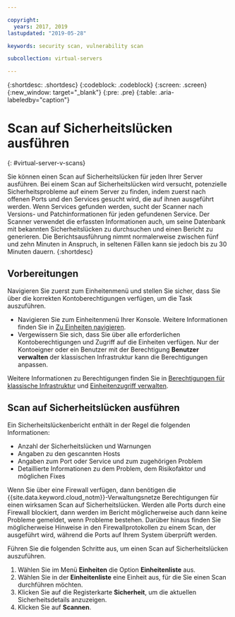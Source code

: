 ```yaml
---

copyright:
  years: 2017, 2019
lastupdated: "2019-05-28"

keywords: security scan, vulnerability scan

subcollection: virtual-servers

---
```


{:shortdesc: .shortdesc}
{:codeblock: .codeblock}
{:screen: .screen}
{:new_window: target="_blank"}
{:pre: .pre}
{:table: .aria-labeledby="caption"}

# Scan auf Sicherheitslücken ausführen
{: #virtual-server-v-scans}

Sie können einen Scan auf Sicherheitslücken für jeden Ihrer Server ausführen. Bei einem Scan auf Sicherheitslücken wird versucht, potenzielle Sicherheitsprobleme auf einem Server zu finden, indem zuerst nach offenen Ports und den Services gesucht wird, die auf ihnen ausgeführt werden. Wenn Services gefunden werden, sucht der Scanner nach Versions- und Patchinformationen für jeden gefundenen Service. Der Scanner verwendet die erfassten Informationen auch, um seine Datenbank mit bekannten Sicherheitslücken zu durchsuchen und einen Bericht zu generieren. Die Berichtsausführung nimmt normalerweise zwischen fünf und zehn Minuten in Anspruch, in seltenen Fällen kann sie jedoch bis zu 30 Minuten dauern.
{:shortdesc}

## Vorbereitungen

Navigieren Sie zuerst zum Einheitenmenü und stellen Sie sicher, dass Sie über die korrekten Kontoberechtigungen verfügen, um die Task auszuführen. 

* Navigieren Sie zum Einheitenmenü Ihrer Konsole. Weitere Informationen finden Sie in [Zu Einheiten navigieren](/docs/vsi?topic=virtual-servers-navigating-devices).
* Vergewissern Sie sich, dass Sie über alle erforderlichen Kontoberechtigungen und Zugriff auf die Einheiten verfügen. Nur der Kontoeigner oder ein Benutzer mit der Berechtigung **Benutzer verwalten** der klassischen Infrastruktur kann die Berechtigungen anpassen. 

Weitere Informationen zu Berechtigungen finden Sie in [Berechtigungen für klassische Infrastruktur](/docs/iam?topic=iam-infrapermission#infrapermission) und [Einheitenzugriff verwalten](/docs/vsi?topic=virtual-servers-managing-device-access).

## Scan auf Sicherheitslücken ausführen

Ein Sicherheitslückenbericht enthält in der Regel die folgenden Informationen:

* Anzahl der Sicherheitslücken und Warnungen
* Angaben zu den gescannten Hosts
* Angaben zum Port oder Service und zum zugehörigen Problem
* Detaillierte Informationen zu dem Problem, dem Risikofaktor und möglichen Fixes

Wenn Sie über eine Firewall verfügen, dann benötigen die {{site.data.keyword.cloud_notm}}-Verwaltungsnetze Berechtigungen für einen wirksamen Scan auf Sicherheitslücken. Werden alle Ports durch eine Firewall blockiert, dann werden im Bericht möglicherweise auch dann keine Probleme gemeldet, wenn Probleme bestehen. Darüber hinaus finden Sie möglicherweise Hinweise in den Firewallprotokollen zu einem Scan, der ausgeführt wird, während die Ports auf Ihrem System überprüft werden.

Führen Sie die folgenden Schritte aus, um einen Scan auf Sicherheitslücken auszuführen.

1. Wählen Sie im Menü **Einheiten** die Option **Einheitenliste** aus.
1. Wählen Sie in der **Einheitenliste** eine Einheit aus, für die Sie einen Scan durchführen möchten.
2. Klicken Sie auf die Registerkarte **Sicherheit**, um die aktuellen Sicherheitsdetails anzuzeigen.
3. Klicken Sie auf **Scannen**.
